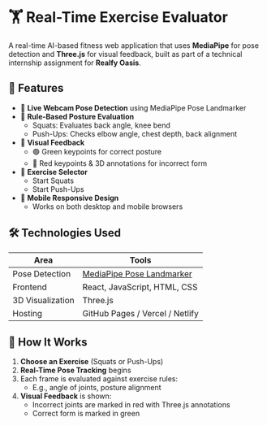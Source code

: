 # 🏋️ Real-Time Exercise Evaluator

A real-time AI-based fitness web application that uses **MediaPipe** for pose detection and **Three.js** for visual feedback, built as part of a technical internship assignment for **Realfy Oasis**.

## 🚀 Features

- 🎥 **Live Webcam Pose Detection** using MediaPipe Pose Landmarker
- 🧠 **Rule-Based Posture Evaluation**
  - Squats: Evaluates back angle, knee bend
  - Push-Ups: Checks elbow angle, chest depth, back alignment
- 🎨 **Visual Feedback**
  - 🟢 Green keypoints for correct posture
  - 🔴 Red keypoints & 3D annotations for incorrect form
- 🔘 **Exercise Selector**
  - Start Squats
  - Start Push-Ups
- 📱 **Mobile Responsive Design**
  - Works on both desktop and mobile browsers

## 🛠️ Technologies Used

| Area            | Tools                                     |
|-----------------|-------------------------------------------|
| Pose Detection  | [MediaPipe Pose Landmarker](https://developers.google.com/mediapipe/solutions/vision/pose_landmarker) |
| Frontend        | React, JavaScript, HTML, CSS              |
| 3D Visualization| Three.js                                  |
| Hosting         | GitHub Pages / Vercel / Netlify           |

## 🧪 How It Works

1. **Choose an Exercise** (Squats or Push-Ups)
2. **Real-Time Pose Tracking** begins
3. Each frame is evaluated against exercise rules:
   - E.g., angle of joints, posture alignment
4. **Visual Feedback** is shown:
   - Incorrect joints are marked in red with Three.js annotations
   - Correct form is marked in green

